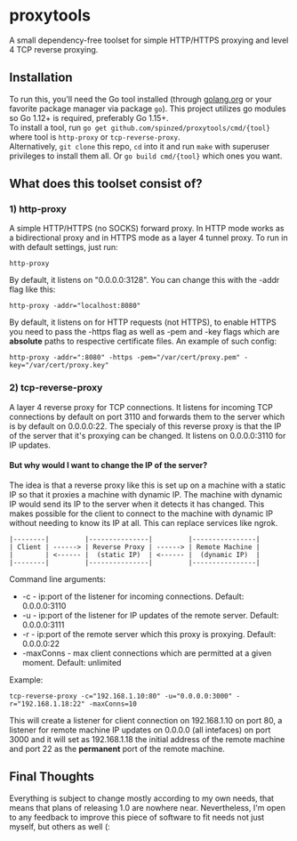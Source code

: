 # proxytools
A small dependency-free toolset for simple HTTP/HTTPS proxying and level 4 TCP reverse proxying.

## Installation
To run this, you'll need the Go tool installed (through [golang.org](https://golang.org)
or your favorite package manager via package `go`). This project utilizes go modules
so Go 1.12+ is required, preferably Go 1.15+.  
To install a tool, run `go get github.com/spinzed/proxytools/cmd/{tool}` where tool is `http-proxy`
or `tcp-reverse-proxy`.  
Alternatively, `git clone` this repo, `cd` into it and run `make` with superuser privileges to
install them all. Or `go build cmd/{tool}` which ones you want.  

## What does this toolset consist of?
### 1) **http-proxy**
A simple HTTP/HTTPS (no SOCKS) forward proxy. In HTTP mode works as a bidirectional proxy
and in HTTPS mode as a layer 4 tunnel proxy. To run in with default settings, just run:

```shell
http-proxy 
```

By default, it listens on "0.0.0.0:3128". You can change this with the -addr flag like this:

```shell
http-proxy -addr="localhost:8080"
```

By default, it listens on for HTTP requests (not HTTPS), to enable HTTPS you need to
pass the -https flag as well as -pem and -key flags which are **absolute** paths to
respective certificate files. An example of such config:

```shell
http-proxy -addr=":8080" -https -pem="/var/cert/proxy.pem" -key="/var/cert/proxy.key"
```

### 2) **tcp-reverse-proxy**
A layer 4 reverse proxy for TCP connections. It listens for incoming TCP connections
by default on port 3110 and forwards them to the server which is by default on
0.0.0.0:22. The specialy of this reverse proxy is that the IP of the server that it's
proxying can be changed. It listens on 0.0.0.0:3110 for IP updates.

#### But why would I want to change the IP of the server?
The idea is that a reverse proxy like this is set up on a machine with a static IP
so that it proxies a machine with dynamic IP. The machine with dynamic IP
would send its IP to the server when it detects it has changed. This makes
possible for the client to connect to the machine with dynamic IP without
needing to know its IP at all. This can replace services like ngrok.  

```
|--------|         |---------------|         |----------------|
| Client | ------> | Reverse Proxy | ------> | Remote Machine |
|        | <------ |  (static IP)  | <------ |  (dynamic IP)  |
|--------|         |---------------|         |----------------|  
```

Command line arguments:
- -c - ip:port of the listener for incoming connections. Default: 0.0.0.0:3110
- -u - ip:port of the listener for IP updates of the remote server. Default: 0.0.0.0:3111
- -r - ip:port of the remote server which this proxy is proxying. Default: 0.0.0.0:22
- -maxConns - max client connections which are permitted at a given moment. Default: unlimited  

Example:  

```shell
tcp-reverse-proxy -c="192.168.1.10:80" -u="0.0.0.0:3000" -r="192.168.1.18:22" -maxConns=10
```

This will create a listener for client connection on 192.168.1.10 on port 80, a
listener for remote machine IP updates on 0.0.0.0 (all intefaces) on port 3000 and
it will set as 192.168.1.18 the initial address of the remote machine and port
22 as the **permanent** port of the remote machine.

## Final Thoughts
Everything is subject to change mostly according to my own needs, that means that
plans of releasing 1.0 are nowhere near. Nevertheless, I'm open to any feedback
to improve this piece of software to fit needs not just myself, but others as well (:


